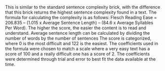 This is similar to the standard sentence complexity brick, with the difference that this brick returns the highest sentence complexity found in a text. The formula for calculating the complexity is as follows: Flesch Reading Ease = 206.835 – (1.015 x Average Sentence Length) – (84.6 x Average Syllables Per Word). The higher the score, the easier the content is to read and understand. Average sentence length can be calculated by dividing the number of words by the number of sentences
The score is categorized, where 0 is the most difficult and 122 is the easiest. The coefficients used in the formula were chosen to match a scale where a very easy text has a score of 100 and a really difficult one has a score of 2. The coefficients were determined through trial and error to best fit the data available at the time. 